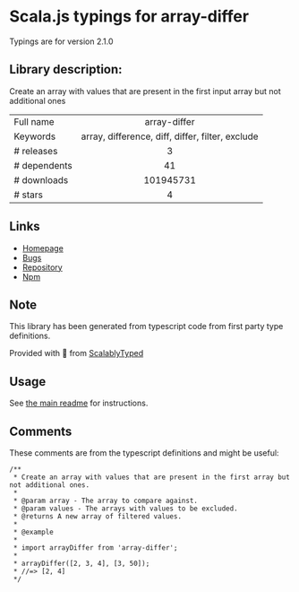 
# Scala.js typings for array-differ

Typings are for version 2.1.0

## Library description:
Create an array with values that are present in the first input array but not additional ones

|                    |                 |
| ------------------ | :-------------: |
| Full name          | array-differ |
| Keywords           | array, difference, diff, differ, filter, exclude |
| # releases         | 3 |
| # dependents       | 41 |
| # downloads        | 101945731 |
| # stars            | 4 |

## Links
- [Homepage](https://github.com/sindresorhus/array-differ#readme)
- [Bugs](https://github.com/sindresorhus/array-differ/issues)
- [Repository](https://github.com/sindresorhus/array-differ)
- [Npm](https://www.npmjs.com/package/array-differ)
    


## Note
This library has been generated from typescript code from first party type definitions.

Provided with :purple_heart: from [ScalablyTyped](https://github.com/oyvindberg/ScalablyTyped)

## Usage
See [the main readme](../../readme.md) for instructions.

## Comments

These comments are from the typescript definitions and might be useful:
```
/**
 * Create an array with values that are present in the first array but not additional ones.
 *
 * @param array - The array to compare against.
 * @param values - The arrays with values to be excluded.
 * @returns A new array of filtered values.
 *
 * @example
 *
 * import arrayDiffer from 'array-differ';
 *
 * arrayDiffer([2, 3, 4], [3, 50]);
 * //=> [2, 4]
 */

```

